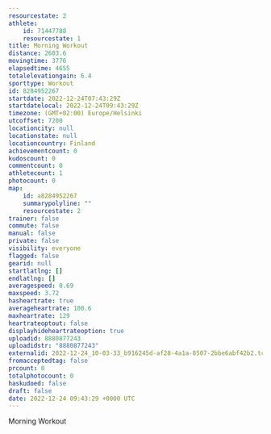 ```yaml
---
resourcestate: 2
athlete:
    id: 71447788
    resourcestate: 1
title: Morning Workout
distance: 2603.6
movingtime: 3776
elapsedtime: 4655
totalelevationgain: 6.4
sporttype: Workout
id: 8284952267
startdate: 2022-12-24T07:43:29Z
startdatelocal: 2022-12-24T09:43:29Z
timezone: (GMT+02:00) Europe/Helsinki
utcoffset: 7200
locationcity: null
locationstate: null
locationcountry: Finland
achievementcount: 0
kudoscount: 0
commentcount: 0
athletecount: 1
photocount: 0
map:
    id: a8284952267
    summarypolyline: ""
    resourcestate: 2
trainer: false
commute: false
manual: false
private: false
visibility: everyone
flagged: false
gearid: null
startlatlng: []
endlatlng: []
averagespeed: 0.69
maxspeed: 3.72
hasheartrate: true
averageheartrate: 100.6
maxheartrate: 129
heartrateoptout: false
displayhideheartrateoption: true
uploadid: 8880877243
uploadidstr: "8880877243"
externalid: 2022-12-24_10-03-33_b916245d-af28-4a1a-8507-2bbe6abf42b2.tcx
fromacceptedtag: false
prcount: 0
totalphotocount: 0
haskudoed: false
draft: false
date: 2022-12-24 09:43:29 +0000 UTC
---
```

Morning Workout
